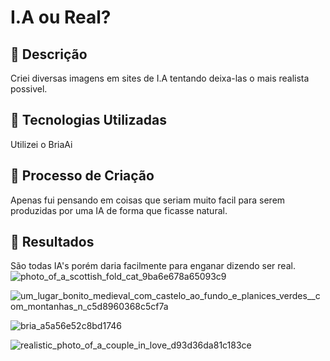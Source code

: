 # I.A ou Real?

## 📒 Descrição
Criei diversas imagens em sites de I.A tentando deixa-las o mais realista possivel.

## 🤖 Tecnologias Utilizadas
Utilizei o BriaAi

## 🧐 Processo de Criação
Apenas fui pensando em coisas que seriam muito facil para serem produzidas por uma IA de forma que ficasse natural.

## 🚀 Resultados
São todas IA's porém daria facilmente para enganar dizendo ser real.
![photo_of_a_scottish_fold_cat_9ba6e678a65093c9](https://github.com/user-attachments/assets/cf162e3e-ab55-4f62-b1ed-611bf0035a48)

![um_lugar_bonito_medieval_com_castelo_ao_fundo_e_planices_verdes__com_montanhas_n_c5d8960368c5cf7a](https://github.com/user-attachments/assets/787058a3-deb2-4c61-957c-8a1e904d859b)

![bria_a5a56e52c8bd1746](https://github.com/user-attachments/assets/e3c46610-6316-41cb-b7f7-d240e4738a8c)

![realistic_photo_of_a_couple_in_love_d93d36da81c183ce](https://github.com/user-attachments/assets/1f140e5b-bf63-4bc9-beb2-cfdbbeb48a0f)
